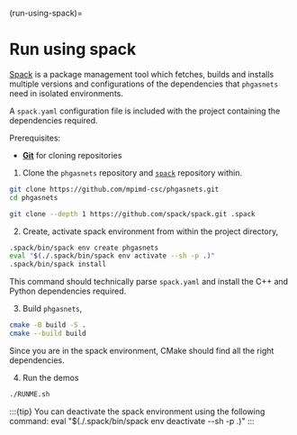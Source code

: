 (run-using-spack)=
# Run using spack

[Spack](https://spack.io/) is a package management tool which fetches, builds and installs multiple versions and configurations of the dependencies that `phgasnets` need in isolated environments.

A `spack.yaml` configuration file is included with the project containing the dependencies required.

Prerequisites:
* [**Git**](https://git-scm.com/) for cloning repositories

1. Clone the `phgasnets` repository and [`spack`](https://github.com/spack/spack) repository within.

```bash
git clone https://github.com/mpimd-csc/phgasnets.git
cd phgasnets

git clone --depth 1 https://github.com/spack/spack.git .spack
```

2. Create, activate spack environment from within the project directory,

```bash
.spack/bin/spack env create phgasnets
eval "$(./.spack/bin/spack env activate --sh -p .)"
.spack/bin/spack install
```

This command should technically parse `spack.yaml` and install the C++ and Python dependencies required.

3. Build `phgasnets`,

```bash
cmake -B build -S .
cmake --build build
```
Since you are in the spack environment, CMake should find all the right dependencies.

4.  Run the demos
```bash
./RUNME.sh
```


:::{tip}
You can deactivate the spack environment using the following command:
eval "$(./.spack/bin/spack env deactivate --sh -p .)"
:::

